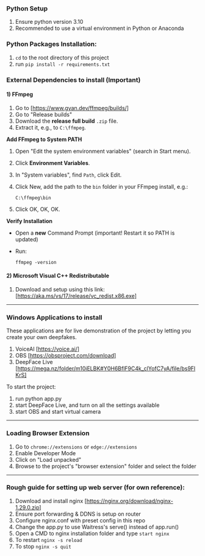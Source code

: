 ### Python Setup
1) Ensure python version 3.10
2) Recommended to use a virtual environment in Python or Anaconda

### Python Packages Installation:
1) `cd` to the root directory of this project
2) run `pip install -r requirements.txt`

### External Dependencies to install (Important)
#### **1) FFmpeg**
1. Go to [https://www.gyan.dev/ffmpeg/builds/]
2. Go to "Release builds"
3. Download the **release full build** `.zip` file.
4. Extract it, e.g., to `C:\ffmpeg`.

**Add FFmpeg to System PATH**
1. Open "Edit the system environment variables" (search in Start menu).
2. Click **Environment Variables**.
3. In "System variables", find `Path`, click Edit.
4. Click New, add the path to the `bin` folder in your FFmpeg install, e.g.:

   ```
   C:\ffmpeg\bin
   ```
5. Click OK, OK, OK.

**Verify Installation**

* Open a **new** Command Prompt (important! Restart it so PATH is updated)
* Run:

  ```
  ffmpeg -version
  ```


#### **2) Microsoft Visual C++ Redistributable**
1. Download and setup using this link: [https://aka.ms/vs/17/release/vc_redist.x86.exe]
---


### Windows Applications to install
These applications are for live demonstration of the project by letting you create your own deepfakes.
1) VoiceAI
  [https://voice.ai/]
2) OBS
  [https://obsproject.com/download]
3) DeepFace Live
  [https://mega.nz/folder/m10iELBK#Y0H6BflF9C4k_clYofC7yA/file/bs9FlKrS]

To start the project:
1) run python app.py 
2) start DeepFace Live, and turn on all the settings available
3) start OBS and start virtual camera

---

### Loading Browser Extension
1) Go to `chrome://extensions` or `edge://extensions`
2) Enable Developer Mode
3) Click on "Load unpacked"
4) Browse to the project's "browser extension" folder and select the folder

---

### Rough guide for setting up web server (for own reference):
1. Download and install nginx [https://nginx.org/download/nginx-1.29.0.zip]
2. Ensure port forwarding & DDNS is setup on router
3. Configure nginx.conf with preset config in this repo
4. Change the app.py to use Waitress's serve() instead of app.run()
5. Open a CMD to nginx installation folder and type `start nginx`
6. To restart `nginx -s reload`
7. To stop `nginx -s quit`
